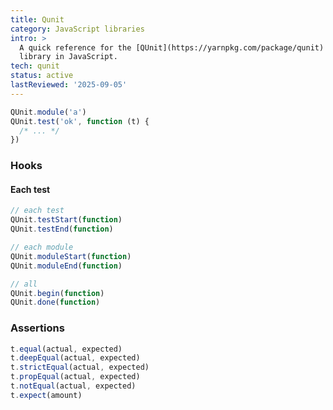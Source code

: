 ```yaml
---
title: Qunit
category: JavaScript libraries
intro: >
  A quick reference for the [QUnit](https://yarnpkg.com/package/qunit) testing
  library in JavaScript.
tech: qunit
status: active
lastReviewed: '2025-09-05'
---
```


```js
QUnit.module('a')
QUnit.test('ok', function (t) {
  /* ... */
})
```

### Hooks

#### Each test

```js
// each test
QUnit.testStart(function)
QUnit.testEnd(function)
```

```js
// each module
QUnit.moduleStart(function)
QUnit.moduleEnd(function)
```

```js
// all
QUnit.begin(function)
QUnit.done(function)
```

### Assertions

```js
t.equal(actual, expected)
t.deepEqual(actual, expected)
t.strictEqual(actual, expected)
t.propEqual(actual, expected)
t.notEqual(actual, expected)
t.expect(amount)
```
